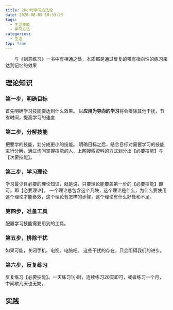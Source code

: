 ```yaml
---
title: 20小时学习方法论
date: 2020-08-05 10:33:23
tags:
  - 生活技能
  - 学习方法
categories:
  - 生活  
top: True  
---
```

　　与《刻意练习》一书中有相通之处，本质都是通过反复的带有指向性的练习来达到记忆的效果

## 理论知识
### 第一步，明确目标
  首先明确学习技能要达到什么效果。
  以<b>应用为导向的学习</b>将会排除其他干扰，节省时间，提高学习的速度
### 第二步，分解技能
  把要学的技能，划分成更小的技能。
  明确目标之后，结合目标对需要学习的技能进行分解，通过询问掌握技能的人、上网搜索资料的方式划分出【必要技能】与【次要技能】。
### 第三步，学习理论
  学习最少且必要的理论知识，就是说，只要理论能覆盖第一步的【必要技能】即可，即【必要理论】。
  一个理论总包含这个几块，这个理论是什么，为什么要使用这个理论才能奏效，这个理论有怎样的步骤，这个理论有什么好处和不足。
### 第四步，准备工具
  配置学习技能需要用到的工具。
### 第五步，排除干扰
  如果可能，关闭手机、电视、电脑吧。
  这些干扰的存在，只会阻碍我们的进步。
### 第六步，反复练习
  反复练习【必要技能】。一天练习1小时，连续练习20天即可，或者练习一个月，中间歇几天也无妨。

## 实践
